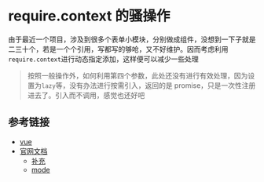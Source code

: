# require.context 的骚操作

由于最近一个项目，涉及到很多个表单小模块，分别做成组件，没想到一下子就是二三十个，若是一个个引用，写都写的够呛，又不好维护。因而考虑利用`require.context`进行动态指定添加，这样便可以减少一些处理

> 按照一般操作外，如何利用第四个参数，此处还没有进行有效处理，因为设置为`lazy`等，没有办法进行按需引入，返回的是 promise，只是一次性注册进去了。引入而不调用，感觉也还好吧

## 参考链接

- [vue](https://cn.vuejs.org/v2/guide/components-registration.html#%E5%9F%BA%E7%A1%80%E7%BB%84%E4%BB%B6%E7%9A%84%E8%87%AA%E5%8A%A8%E5%8C%96%E5%85%A8%E5%B1%80%E6%B3%A8%E5%86%8C)
- [官网文档](https://webpack.docschina.org/guides/dependency-management/#require-context)
  - [补充](https://juejin.im/post/5d37f1a3e51d45108c59a637)
  - [mode](https://github.com/webpack/webpack/blob/master/lib/ContextModule.js#L13)

